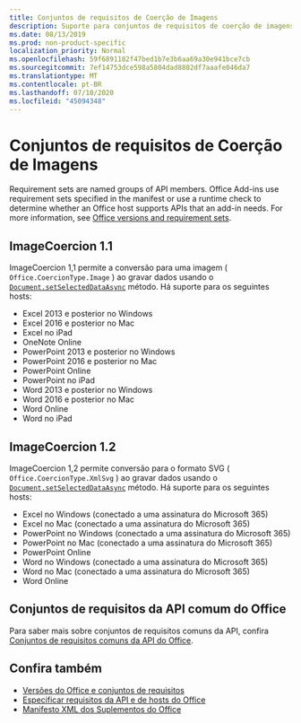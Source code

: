 ```yaml
---
title: Conjuntos de requisitos de Coerção de Imagens
description: Suporte para conjuntos de requisitos de coerção de imagens com suplementos do Office no Excel, PowerPoint e Word.
ms.date: 08/13/2019
ms.prod: non-product-specific
localization_priority: Normal
ms.openlocfilehash: 59f6891182f47bed1b7e3b6aa69a30e941bce7cb
ms.sourcegitcommit: 7ef14753dce598a5804dad8802df7aaafe046da7
ms.translationtype: MT
ms.contentlocale: pt-BR
ms.lasthandoff: 07/10/2020
ms.locfileid: "45094348"
---
```

# <a name="image-coercion-requirement-sets"></a>Conjuntos de requisitos de Coerção de Imagens

Requirement sets are named groups of API members. Office Add-ins use requirement sets specified in the manifest or use a runtime check to determine whether an Office host supports APIs that an add-in needs. For more information, see [Office versions and requirement sets](../../develop/office-versions-and-requirement-sets.md).

## <a name="imagecoercion-11"></a>ImageCoercion 1.1

ImageCoercion 1,1 permite a conversão para uma imagem ( `Office.CoercionType.Image` ) ao gravar dados usando o [`Document.setSelectedDataAsync`](/javascript/api/office/office.document#setselecteddataasync-data--options--callback-) método. Há suporte para os seguintes hosts:

- Excel 2013 e posterior no Windows
- Excel 2016 e posterior no Mac
- Excel no iPad
- OneNote Online
- PowerPoint 2013 e posterior no Windows
- PowerPoint 2016 e posterior no Mac
- PowerPoint Online
- PowerPoint no iPad
- Word 2013 e posterior no Windows
- Word 2016 e posterior no Mac
- Word Online
- Word no iPad

## <a name="imagecoercion-12"></a>ImageCoercion 1.2

ImageCoercion 1,2 permite conversão para o formato SVG ( `Office.CoercionType.XmlSvg` ) ao gravar dados usando o [`Document.setSelectedDataAsync`](/javascript/api/office/office.document#setselecteddataasync-data--options--callback-) método. Há suporte para os seguintes hosts:

- Excel no Windows (conectado a uma assinatura do Microsoft 365)
- Excel no Mac (conectado a uma assinatura do Microsoft 365)
- PowerPoint no Windows (conectado a uma assinatura do Microsoft 365)
- PowerPoint no Mac (conectado a uma assinatura do Microsoft 365)
- PowerPoint Online
- Word no Windows (conectado a uma assinatura do Microsoft 365)
- Word no Mac (conectado a uma assinatura do Microsoft 365)
- Word Online

## <a name="office-common-api-requirement-sets"></a>Conjuntos de requisitos da API comum do Office

Para saber mais sobre conjuntos de requisitos comuns da API, confira [Conjuntos de requisitos comuns da API do Office](office-add-in-requirement-sets.md).

## <a name="see-also"></a>Confira também

- [Versões do Office e conjuntos de requisitos](../../develop/office-versions-and-requirement-sets.md)
- [Especificar requisitos da API e de hosts do Office](../../develop/specify-office-hosts-and-api-requirements.md)
- [Manifesto XML dos Suplementos do Office](../../develop/add-in-manifests.md)

